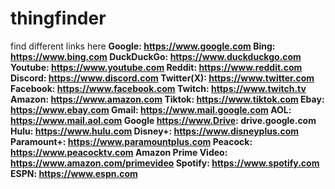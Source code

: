 # thingfinder
find different links here
<b> 
    Google: https://www.google.com 
    Bing: https://www.bing.com 
    DuckDuckGo: https://www.duckduckgo.com 
    Youtube: https://www.youtube.com 
    Reddit: https://www.reddit.com 
    Discord: https://www.discord.com
    Twitter(X): https://www.twitter.com 
    Facebook: https://www.facebook.com 
    Twitch: https://www.twitch.tv
    Amazon: https://www.amazon.com 
    Tiktok: https://www.tiktok.com 
    Ebay: https://www.ebay.com 
    Gmail: https://www.mail.google.com 
    AOL: https://www.mail.aol.com 
    Google https://www.Drive: drive.google.com 
    Hulu: https://www.hulu.com 
    Disney+: https://www.disneyplus.com 
    Paramount+: https://www.paramountplus.com 
    Peacock: https://www.peacocktv.com 
    Amazon Prime Video: https://www.amazon.com/primevideo
    Spotify: https://www.spotify.com 
    ESPN: https://www.espn.com
    </b>
